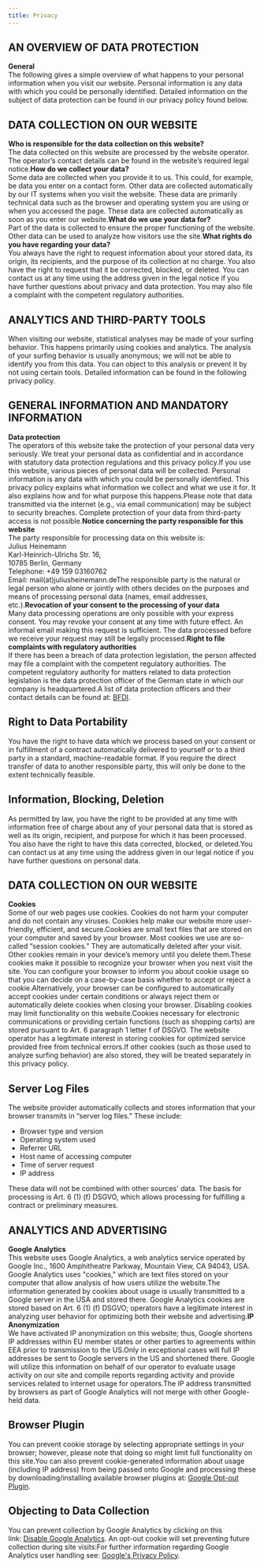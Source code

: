 ```yaml
---
title: Privacy
---
```

## AN OVERVIEW OF DATA PROTECTION

**General**\
The following gives a simple overview of what happens to your personal information when you visit our website. Personal information is any data with which you could be personally identified. Detailed information on the subject of data protection can be found in our privacy policy found below.

## DATA COLLECTION ON OUR WEBSITE

**Who is responsible for the data collection on this website?**\
The data collected on this website are processed by the website operator. The operator’s contact details can be found in the website’s required legal notice.**How do we collect your data?**\
Some data are collected when you provide it to us. This could, for example, be data you enter on a contact form. Other data are collected automatically by our IT systems when you visit the website. These data are primarily technical data such as the browser and operating system you are using or when you accessed the page. These data are collected automatically as soon as you enter our website.**What do we use your data for?**\
Part of the data is collected to ensure the proper functioning of the website. Other data can be used to analyze how visitors use the site.**What rights do you have regarding your data?**\
You always have the right to request information about your stored data, its origin, its recipients, and the purpose of its collection at no charge. You also have the right to request that it be corrected, blocked, or deleted. You can contact us at any time using the address given in the legal notice if you have further questions about privacy and data protection. You may also file a complaint with the competent regulatory authorities.

## ANALYTICS AND THIRD-PARTY TOOLS

When visiting our website, statistical analyses may be made of your surfing behavior. This happens primarily using cookies and analytics. The analysis of your surfing behavior is usually anonymous; we will not be able to identify you from this data. You can object to this analysis or prevent it by not using certain tools. Detailed information can be found in the following privacy policy.

## GENERAL INFORMATION AND MANDATORY INFORMATION

**Data protection**\
The operators of this website take the protection of your personal data very seriously. We treat your personal data as confidential and in accordance with statutory data protection regulations and this privacy policy.If you use this website, various pieces of personal data will be collected. Personal information is any data with which you could be personally identified. This privacy policy explains what information we collect and what we use it for. It also explains how and for what purpose this happens.Please note that data transmitted via the internet (e.g., via email communication) may be subject to security breaches. Complete protection of your data from third-party access is not possible.**Notice concerning the party responsible for this website**\
The party responsible for processing data on this website is:\
Julius Heinemann\
Karl-Heinrich-Ulrichs Str. 16,\
10785 Berlin, Germany\
Telephone: +49 159 03160762\
Email: mail(at)juliusheinemann.deThe responsible party is the natural or legal person who alone or jointly with others decides on the purposes and means of processing personal data (names, email addresses, etc.).**Revocation of your consent to the processing of your data**\
Many data processing operations are only possible with your express consent. You may revoke your consent at any time with future effect. An informal email making this request is sufficient. The data processed before we receive your request may still be legally processed.**Right to file complaints with regulatory authorities**\
If there has been a breach of data protection legislation, the person affected may file a complaint with the competent regulatory authorities. The competent regulatory authority for matters related to data protection legislation is the data protection officer of the German state in which our company is headquartered.A list of data protection officers and their contact details can be found at: [BFDI](https://www.bfdi.bund.de/DE/Infothek/Anschriften_Links/anschriften_links-node.html).

## Right to Data Portability

You have the right to have data which we process based on your consent or in fulfillment of a contract automatically delivered to yourself or to a third party in a standard, machine-readable format. If you require the direct transfer of data to another responsible party, this will only be done to the extent technically feasible.

## Information, Blocking, Deletion

As permitted by law, you have the right to be provided at any time with information free of charge about any of your personal data that is stored as well as its origin, recipient, and purpose for which it has been processed. You also have the right to have this data corrected, blocked, or deleted.You can contact us at any time using the address given in our legal notice if you have further questions on personal data.

## DATA COLLECTION ON OUR WEBSITE

**Cookies**\
Some of our web pages use cookies. Cookies do not harm your computer and do not contain any viruses. Cookies help make our website more user-friendly, efficient, and secure.Cookies are small text files that are stored on your computer and saved by your browser. Most cookies we use are so-called “session cookies.” They are automatically deleted after your visit. Other cookies remain in your device’s memory until you delete them.These cookies make it possible to recognize your browser when you next visit the site. You can configure your browser to inform you about cookie usage so that you can decide on a case-by-case basis whether to accept or reject a cookie.Alternatively, your browser can be configured to automatically accept cookies under certain conditions or always reject them or automatically delete cookies when closing your browser. Disabling cookies may limit functionality on this website.Cookies necessary for electronic communications or providing certain functions (such as shopping carts) are stored pursuant to Art. 6 paragraph 1 letter f of DSGVO. The website operator has a legitimate interest in storing cookies for optimized service provided free from technical errors.If other cookies (such as those used to analyze surfing behavior) are also stored, they will be treated separately in this privacy policy.

## Server Log Files

The website provider automatically collects and stores information that your browser transmits in “server log files.” These include:

* Browser type and version
* Operating system used
* Referrer URL
* Host name of accessing computer
* Time of server request
* IP address

These data will not be combined with other sources' data. The basis for processing is Art. 6 (1) (f) DSGVO, which allows processing for fulfilling a contract or preliminary measures.

## ANALYTICS AND ADVERTISING

**Google Analytics**\
This website uses Google Analytics, a web analytics service operated by Google Inc., 1600 Amphitheatre Parkway, Mountain View, CA 94043, USA. Google Analytics uses "cookies," which are text files stored on your computer that allow analysis of how users utilize the website.The information generated by cookies about usage is usually transmitted to a Google server in the USA and stored there. Google Analytics cookies are stored based on Art. 6 (1) (f) DSGVO; operators have a legitimate interest in analyzing user behavior for optimizing both their website and advertising.**IP Anonymization**\
We have activated IP anonymization on this website; thus, Google shortens IP addresses within EU member states or other parties to agreements within EEA prior to transmission to the US.Only in exceptional cases will full IP addresses be sent to Google servers in the US and shortened there. Google will utilize this information on behalf of our operator to evaluate usage activity on our site and compile reports regarding activity and provide services related to internet usage for operators.The IP address transmitted by browsers as part of Google Analytics will not merge with other Google-held data.

## Browser Plugin

You can prevent cookie storage by selecting appropriate settings in your browser; however, please note that doing so might limit full functionality on this site.You can also prevent cookie-generated information about usage (including IP address) from being passed onto Google and processing these by downloading/installing available browser plugins at: [Google Opt-out Plugin](https://tools.google.com/dlpage/gaoptout?hl=en).

## Objecting to Data Collection

You can prevent collection by Google Analytics by clicking on this link: [Disable Google Analytics](https://www.perplexity.ai/search/why-is-no-contact-information-egQCj9uaQbq.rw_RzkfUEg#). An opt-out cookie will set preventing future collection during site visits:For further information regarding Google Analytics user handling see: [Google's Privacy Policy](https://support.google.com/analytics/answer/6004245?hl=en).